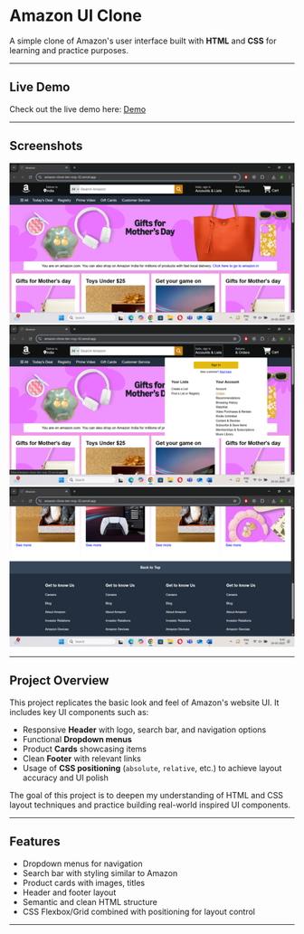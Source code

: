 # Amazon UI Clone

A simple clone of Amazon's user interface built with **HTML** and **CSS** for learning and practice purposes.

---
## Live Demo

Check out the live demo here: [Demo](https://amazon-clone-ten-rosy-32.vercel.app/)

---
## Screenshots

![Amazon UI Clone Screenshot](./assets/home-page.png)
![Dropdown Screenshot](./assets/with-dropdown-menu.png)
![Footer Screenshots](./assets/footer.png)

---

## Project Overview

This project replicates the basic look and feel of Amazon's website UI. It includes key UI components such as:

- Responsive **Header** with logo, search bar, and navigation options  
- Functional **Dropdown menus**  
- Product **Cards** showcasing items  
- Clean **Footer** with relevant links  
- Usage of **CSS positioning** (`absolute`, `relative`, etc.) to achieve layout accuracy and UI polish

The goal of this project is to deepen my understanding of HTML and CSS layout techniques and practice building real-world inspired UI components.

---

## Features

- Dropdown menus for navigation  
- Search bar with styling similar to Amazon  
- Product cards with images, titles 
- Header and footer layout  
- Semantic and clean HTML structure  
- CSS Flexbox/Grid combined with positioning for layout control  

---






